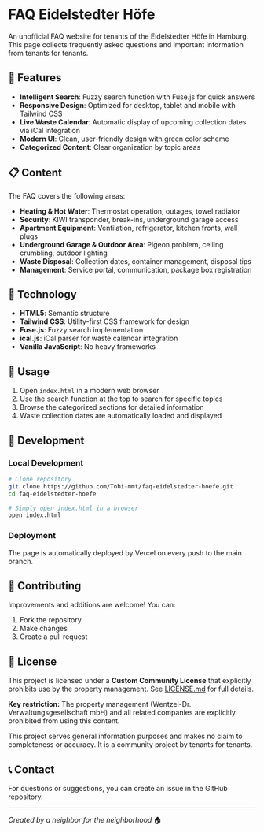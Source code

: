 # FAQ Eidelstedter Höfe

An unofficial FAQ website for tenants of the Eidelstedter Höfe in Hamburg. This page collects frequently asked questions and important information from tenants for tenants.

## 🌟 Features

- **Intelligent Search**: Fuzzy search function with Fuse.js for quick answers
- **Responsive Design**: Optimized for desktop, tablet and mobile with Tailwind CSS
- **Live Waste Calendar**: Automatic display of upcoming collection dates via iCal integration
- **Modern UI**: Clean, user-friendly design with green color scheme
- **Categorized Content**: Clear organization by topic areas

## 📋 Content

The FAQ covers the following areas:

- **Heating & Hot Water**: Thermostat operation, outages, towel radiator
- **Security**: KIWI transponder, break-ins, underground garage access
- **Apartment Equipment**: Ventilation, refrigerator, kitchen fronts, wall plugs
- **Underground Garage & Outdoor Area**: Pigeon problem, ceiling crumbling, outdoor lighting
- **Waste Disposal**: Collection dates, container management, disposal tips
- **Management**: Service portal, communication, package box registration

## 🚀 Technology

- **HTML5**: Semantic structure
- **Tailwind CSS**: Utility-first CSS framework for design
- **Fuse.js**: Fuzzy search implementation
- **ical.js**: iCal parser for waste calendar integration
- **Vanilla JavaScript**: No heavy frameworks

## 📱 Usage

1. Open `index.html` in a modern web browser
2. Use the search function at the top to search for specific topics
3. Browse the categorized sections for detailed information
4. Waste collection dates are automatically loaded and displayed

## 🔧 Development

### Local Development

```bash
# Clone repository
git clone https://github.com/Tobi-mmt/faq-eidelstedter-hoefe.git
cd faq-eidelstedter-hoefe

# Simply open index.html in a browser
open index.html
```

### Deployment

The page is automatically deployed by Vercel on every push to the main branch.


## 📝 Contributing

Improvements and additions are welcome! You can:

1. Fork the repository
2. Make changes
3. Create a pull request

## 📄 License

This project is licensed under a **Custom Community License** that explicitly prohibits use by the property management. See [LICENSE.md](LICENSE.md) for full details.

**Key restriction:** The property management (Wentzel-Dr. Verwaltungsgesellschaft mbH) and all related companies are explicitly prohibited from using this content.

This project serves general information purposes and makes no claim to completeness or accuracy. It is a community project by tenants for tenants.

## 📞 Contact

For questions or suggestions, you can create an issue in the GitHub repository.

---

*Created by a neighbor for the neighborhood* 🏠

